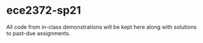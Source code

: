 # ece2372-sp21
All code from in-class demonstrations will be kept here along with solutions to past-due assignments.
